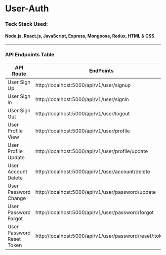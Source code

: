 # User-Auth

### Teck Stack Used: 
#### Node.js, React.js, JavaScript, Express, Mongoose, Redux, HTML & CSS.
------------------------------------------------------------------------

### API Endpoints Table
| API Route                 | EndPoints                                               |
| ------------------------- | ------------------------------------------------------- |
| User Sign Up              | http://localhost:5000/api/v1/user/signup                |
| User Sign In              | http://localhost:5000/api/v1/user/signin                |
| User Sign Out             | http://localhost:5000/api/v1/user/logout                |
| User Profile View         | http://localhost:5000/api/v1/user/profile               |
| User Profile Update       | http://localhost:5000/api/v1/user/profile/update        |
| User Account Delete       | http://localhost:5000/api/v1/user/account/delete        |
| User Password Change      | http://localhost:5000/api/v1/user/password/update       |
| User Password Forgot      | http://localhost:5000/api/v1/user/password/forgot       |
| User Password Reset Token | http://localhost:5000/api/v1/user/password/reset/:token |
